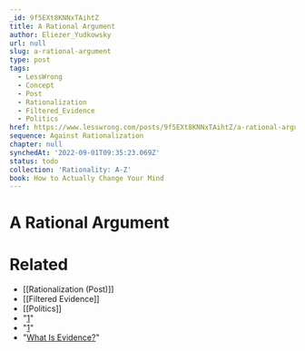 ```yaml
---
_id: 9f5EXt8KNNxTAihtZ
title: A Rational Argument
author: Eliezer_Yudkowsky
url: null
slug: a-rational-argument
type: post
tags:
  - LessWrong
  - Concept
  - Post
  - Rationalization
  - Filtered_Evidence
  - Politics
href: https://www.lesswrong.com/posts/9f5EXt8KNNxTAihtZ/a-rational-argument
sequence: Against Rationalization
chapter: null
synchedAt: '2022-09-01T09:35:23.069Z'
status: todo
collection: 'Rationality: A-Z'
book: How to Actually Change Your Mind
---
```


# A Rational Argument


# Related

- [[Rationalization (Post)]]
- [[Filtered Evidence]]
- [[Politics]]
- "[1](#fn1x30)"
- "[1](#fn1x30-bk)"
- "[What Is Evidence?](https://www.lesswrong.com/rationality/what-is-evidence)"